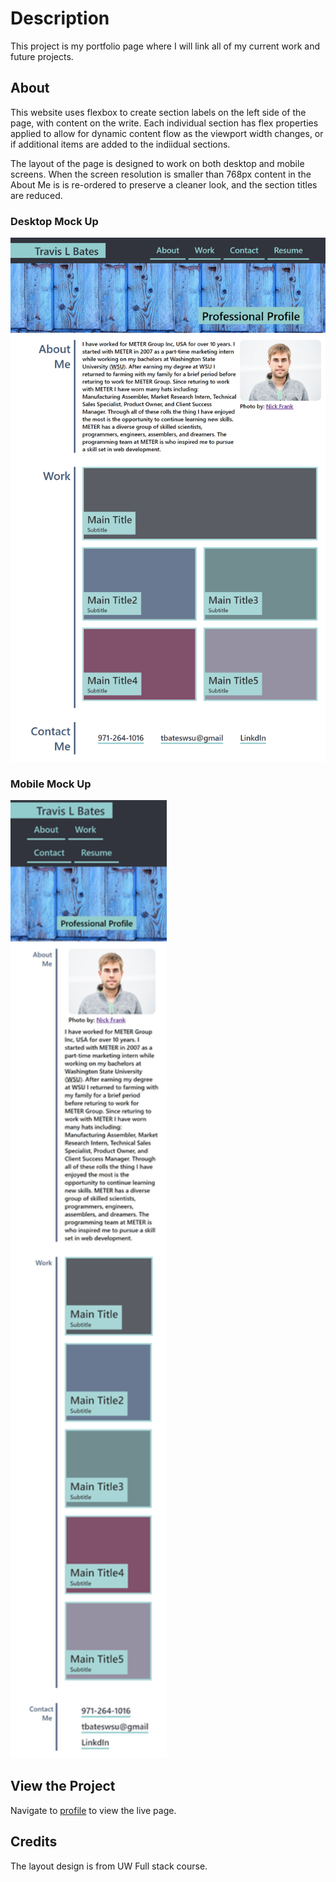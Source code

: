 # <profile>

# Description

This project is my portfolio page where I will link all of my current work and future projects. 


## About

This website uses flexbox to create section labels on the left side of the page, with content on the write. Each individual section has flex properties applied to allow for dynamic content flow as the viewport width changes, or if additional items are added to the indiidual sections.

The layout of the page is designed to work on both desktop and mobile screens. When the screen resolution is smaller than 768px content in the About Me is is re-ordered to preserve a cleaner look, and the section titles are reduced.

### Desktop Mock Up

![Desktop screenshot](./assets/images/profile-screenshot-full.png)

### Mobile Mock Up

<img src="./assets/images/profile-screenshot-mobile.png" width="250px">

## View the Project
Navigate to [profile](https://levisgaragegroupinc.github.io/profile/) to view the live page.

## Credits
The layout design is from UW Full stack course.